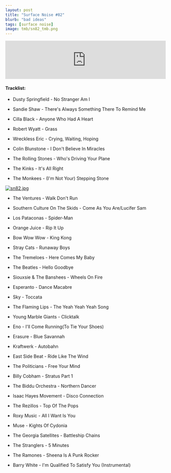 ```yaml
---
layout: post
title: "Surface Noise #82"
blurb: "bad ideas"
tags: [surface noise]
image: tmb/sn82_tmb.png
---
```


<iframe width="100%" height="120" src="https://www.mixcloud.com/widget/iframe/?hide_cover=1&feed=%2Fzero_cc%2Fsurface-noise-82-28520%2F" frameborder="0" ></iframe>

#### Tracklist:

- Dusty Springfield - No Stranger Am I
- Sandie Shaw - There's Always Something There To Remind Me
- Cilla Black - Anyone Who Had A Heart

- Robert Wyatt - Grass
- Wreckless Eric - Crying, Waiting, Hoping
- Colin Blunstone - I Don't Believe In Miracles

- The Rolling Stones - Who's Driving Your Plane
- The Kinks - It's All Right
- The Monkees - (I'm Not Your) Stepping Stone

[![sn82.jpg](https://i.postimg.cc/Y9g846dt/sn82.jpg)](https://postimg.cc/BLS2kKWz)

- The Ventures - Walk Don't Run
- Southern Culture On The Skids - Come As You Are/Lucifer Sam
- Los Pataconas - Spider-Man

- Orange Juice - Rip It Up
- Bow Wow Wow - King Kong
- Stray Cats - Runaway Boys

- The Tremeloes - Here Comes My Baby
- The Beatles - Hello Goodbye
- Siouxsie & The Banshees - Wheels On Fire

- Esperanto - Dance Macabre
- Sky - Toccata
- The Flaming Lips - The Yeah Yeah Yeah Song

- Young Marble Giants - Clicktalk
- Eno - I'll Come Running(To Tie Your Shoes)
- Erasure - Blue Savannah

- Kraftwerk - Autobahn
- East Side Beat - Ride Like The Wind
- The Politicians - Free Your Mind

- Billy Cobham - Stratus Part 1
- The Biddu Orchestra - Northern Dancer
- Isaac Hayes Movement - Disco Connection

- The Rezillos - Top Of The Pops
- Roxy Music - All I Want Is You
- Muse - Kights Of Cydonia

- The Georgia Satellites - Battleship Chains
- The Stranglers - 5 Minutes
- The Ramones - Sheena Is A Punk Rocker

- Barry White - I'm Qualified To Satisfy You (Instrumental)